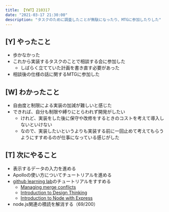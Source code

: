 ```yaml
---
title: 【YWT】210317
date: "2021-03-17 21:30:00"
description: "タスクのために調査したことが無駄になったり、MTGに参加したりした"
---
```


## [Y] やったこと

- 歩かなかった
- これから実装するタスクのことで相談する会に参加した
  - しばらく立てていた計画を書き直す必要があった
- 相談後の仕様の話に関するMTGに参加した

## [W] わかったこと

- 自由度と制限による実装の加減が難しいと感じた
- できれば、自分も制限や縛りにとらわれず開発がしたい
  - けれど、実装をした後に保守や改修をするときのコストを考えて導入しないといけない
  - なので、実装したいというよりも実装する前に一回止めて考えてもらうようにすすめるのが仕事になっている感じがした

## [T] 次にやること

- 表示するデータの入力を進める
- Apolloの使い方についてチュートリアルを進める
- [github learning lab](https://lab.github.com/githubtraining)のチュートリアルをすすめる
  - [Managing merge conflicts](https://lab.github.com/githubtraining/managing-merge-conflicts)
  - [Introduction to Design Thinking](https://lab.github.com/githubtraining/introduction-to-design-thinking)
  - [Introduction to Node with Express](https://lab.github.com/everydeveloper/introduction-to-node-with-express)
- node.js関連の積読を解消する（69/200）

<!-- https://twitter.com/camomile_cafe/status/1372166960960573442?s=20 -->
